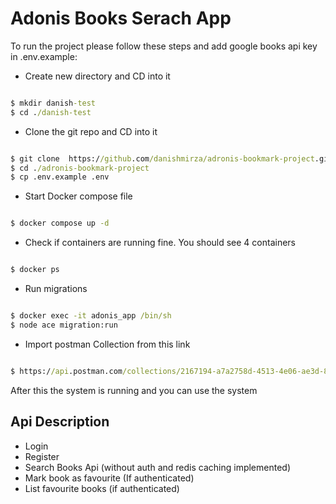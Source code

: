 
# Adonis Books Serach App

To run the project please follow these steps and add google books api key in .env.example:

- Create new directory and CD into it
```cmd

$ mkdir danish-test
$ cd ./danish-test

```

- Clone the git repo and CD into it
```cmd

$ git clone  https://github.com/danishmirza/adronis-bookmark-project.git
$ cd ./adronis-bookmark-project
$ cp .env.example .env

```

- Start Docker compose file
```cmd

$ docker compose up -d

```

- Check if containers are running fine. You should see 4 containers
```cmd

$ docker ps

```

- Run migrations
```cmd

$ docker exec -it adonis_app /bin/sh
$ node ace migration:run

```

- Import postman Collection from this link
```cmd

$ https://api.postman.com/collections/2167194-a7a2758d-4513-4e06-ae3d-8f8be1eaefb3?access_key=PMAT-01H9Z70BFASHY7628AJCJGBQBD

```

After this the system is running and you can use the system

## Api Description

- Login
- Register
- Search Books Api (without auth and redis caching implemented)
- Mark book as favourite (If authenticated)
- List favourite books (if authenticated)
